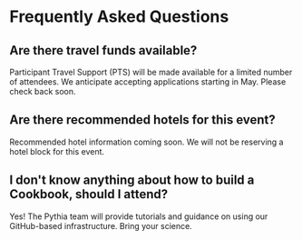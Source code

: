 # Frequently Asked Questions

## Are there travel funds available?

Participant Travel Support (PTS) will be made available for a limited number of attendees. We anticipate accepting applications starting in May. Please check back soon.

## Are there recommended hotels for this event?

Recommended hotel information coming soon. We will not be reserving a hotel block for this event.

## I don't know anything about how to build a Cookbook, should I attend?

Yes! The Pythia team will provide tutorials and guidance on using our GitHub-based infrastructure. Bring your science.

